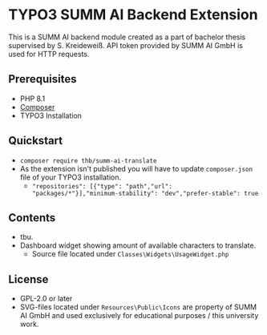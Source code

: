 # TYPO3 SUMM AI Backend Extension

This is a SUMM AI backend module created as a part of bachelor thesis supervised by S. Kreideweiß.
API token provided by SUMM AI GmbH is used for HTTP requests.

## Prerequisites

* PHP 8.1
* [Composer](https://getcomposer.org/download/)
* TYPO3 Installation

## Quickstart

* `composer require thb/summ-ai-translate`
* As the extension isn't published you will have to update `composer.json` file of your TYPO3 installation.
  * `"repositories": [{"type": "path","url": "packages/*"}],"minimum-stability": "dev","prefer-stable": true`

## Contents

* tbu.
* Dashboard widget showing amount of available characters to translate.
  * Source file located under `Classes\Widgets\UsageWidget.php`

## License

* GPL-2.0 or later
* SVG-files located under `Resources\Public\Icons` are property of SUMM AI GmbH and used exclusively for educational purposes / this university work.
